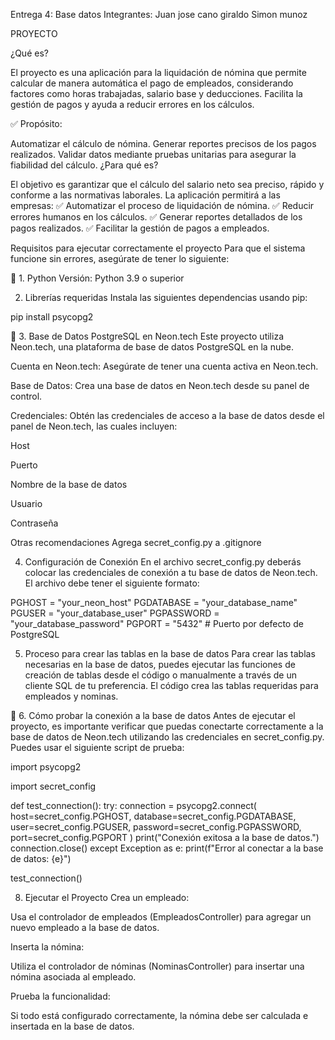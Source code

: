 Entrega 4: Base datos 
Integrantes:
Juan jose cano giraldo
Simon munoz 

PROYECTO

¿Qué es?

El proyecto es una aplicación para la liquidación de nómina que permite calcular de manera automática el pago de empleados, considerando factores como horas trabajadas, salario base y deducciones. Facilita la gestión de pagos y ayuda a reducir errores en los cálculos.

✅ Propósito:

Automatizar el cálculo de nómina.
Generar reportes precisos de los pagos realizados.
Validar datos mediante pruebas unitarias para asegurar la fiabilidad del cálculo.
¿Para qué es?

El objetivo es garantizar que el cálculo del salario neto sea preciso, rápido y conforme a las normativas laborales. La aplicación permitirá a las empresas:
✅ Automatizar el proceso de liquidación de nómina.
✅ Reducir errores humanos en los cálculos.
✅ Generar reportes detallados de los pagos realizados.
✅ Facilitar la gestión de pagos a empleados.

Requisitos para ejecutar correctamente el proyecto
Para que el sistema funcione sin errores, asegúrate de tener lo siguiente:

🔧 1. Python
Versión: Python 3.9 o superior

2. Librerías requeridas
Instala las siguientes dependencias usando pip:

pip install psycopg2

🐘 3. Base de Datos PostgreSQL en Neon.tech
Este proyecto utiliza Neon.tech, una plataforma de base de datos PostgreSQL en la nube.

Cuenta en Neon.tech: Asegúrate de tener una cuenta activa en Neon.tech.

Base de Datos: Crea una base de datos en Neon.tech desde su panel de control.

Credenciales: Obtén las credenciales de acceso a la base de datos desde el panel de Neon.tech, las cuales incluyen:

Host

Puerto

Nombre de la base de datos

Usuario

Contraseña

Otras recomendaciones
Agrega secret_config.py a .gitignore

4. Configuración de Conexión
En el archivo secret_config.py deberás colocar las credenciales de conexión a tu base de datos de Neon.tech. El archivo debe tener el siguiente formato:

PGHOST = "your_neon_host"
PGDATABASE = "your_database_name"
PGUSER = "your_database_user"
PGPASSWORD = "your_database_password"
PGPORT = "5432"  # Puerto por defecto de PostgreSQL

5. Proceso para crear las tablas en la base de datos
Para crear las tablas necesarias en la base de datos, puedes ejecutar las funciones de creación de tablas desde el código o manualmente a través de un cliente SQL de tu preferencia. El código crea las tablas requeridas para empleados y nominas.

🔧 6. Cómo probar la conexión a la base de datos
Antes de ejecutar el proyecto, es importante verificar que puedas conectarte correctamente a la base de datos de Neon.tech utilizando las credenciales en secret_config.py. Puedes usar el siguiente script de prueba:

import psycopg2

import secret_config


def test_connection():
    try:
        connection = psycopg2.connect(
            host=secret_config.PGHOST,
            database=secret_config.PGDATABASE,
            user=secret_config.PGUSER,
            password=secret_config.PGPASSWORD,
            port=secret_config.PGPORT
        )
        print("Conexión exitosa a la base de datos.")
        connection.close()
    except Exception as e:
        print(f"Error al conectar a la base de datos: {e}")

test_connection()

8. Ejecutar el Proyecto
Crea un empleado:

Usa el controlador de empleados (EmpleadosController) para agregar un nuevo empleado a la base de datos.

Inserta la nómina:

Utiliza el controlador de nóminas (NominasController) para insertar una nómina asociada al empleado.

Prueba la funcionalidad:

Si todo está configurado correctamente, la nómina debe ser calculada e insertada en la base de datos.








